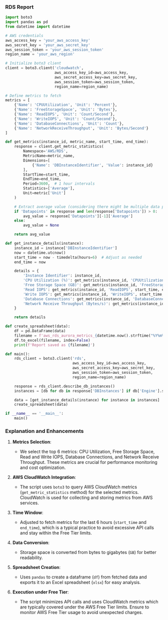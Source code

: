 ### RDS Report

```python
import boto3
import pandas as pd
from datetime import datetime

# AWS credentials
aws_access_key = 'your_aws_access_key'
aws_secret_key = 'your_aws_secret_key'
aws_session_token = 'your_aws_session_token'
region_name = 'your_aws_region'

# Initialize boto3 client
client = boto3.client('cloudwatch',
                      aws_access_key_id=aws_access_key,
                      aws_secret_access_key=aws_secret_key,
                      aws_session_token=aws_session_token,
                      region_name=region_name)

# Define metrics to fetch
metrics = [
    {'Name': 'CPUUtilization', 'Unit': 'Percent'},
    {'Name': 'FreeStorageSpace', 'Unit': 'Bytes'},
    {'Name': 'ReadIOPS', 'Unit': 'Count/Second'},
    {'Name': 'WriteIOPS', 'Unit': 'Count/Second'},
    {'Name': 'DatabaseConnections', 'Unit': 'Count'},
    {'Name': 'NetworkReceiveThroughput', 'Unit': 'Bytes/Second'}
]

def get_metrics(instance_id, metric_name, start_time, end_time):
    response = client.get_metric_statistics(
        Namespace='AWS/RDS',
        MetricName=metric_name,
        Dimensions=[
            {'Name': 'DBInstanceIdentifier', 'Value': instance_id}
        ],
        StartTime=start_time,
        EndTime=end_time,
        Period=3600,  # 1 hour intervals
        Statistics=['Average'],
        Unit=metric['Unit']
    )

    # Extract average value (considering there might be multiple data points)
    if 'Datapoints' in response and len(response['Datapoints']) > 0:
        avg_value = response['Datapoints'][-1]['Average']
    else:
        avg_value = None

    return avg_value

def get_instance_details(instance):
    instance_id = instance['DBInstanceIdentifier']
    now = datetime.utcnow()
    start_time = now - timedelta(hours=6)  # Adjust as needed
    end_time = now

    details = {
        'Instance Identifier': instance_id,
        'CPU Utilization (%)': get_metrics(instance_id, 'CPUUtilization', start_time, end_time),
        'Free Storage Space (GB)': get_metrics(instance_id, 'FreeStorageSpace', start_time, end_time) / (1024**3),  # Convert bytes to GB
        'Read IOPS': get_metrics(instance_id, 'ReadIOPS', start_time, end_time),
        'Write IOPS': get_metrics(instance_id, 'WriteIOPS', start_time, end_time),
        'Database Connections': get_metrics(instance_id, 'DatabaseConnections', start_time, end_time),
        'Network Receive Throughput (Bytes/s)': get_metrics(instance_id, 'NetworkReceiveThroughput', start_time, end_time),
    }

    return details

def create_spreadsheet(data):
    df = pd.DataFrame(data)
    filename = f'aws_rds_aurora_metrics_{datetime.now().strftime("%Y%m%d_%H%M%S")}.xlsx'
    df.to_excel(filename, index=False)
    print(f'Report saved as {filename}')

def main():
    rds_client = boto3.client('rds',
                              aws_access_key_id=aws_access_key,
                              aws_secret_access_key=aws_secret_key,
                              aws_session_token=aws_session_token,
                              region_name=region_name)

    response = rds_client.describe_db_instances()
    instances = [db for db in response['DBInstances'] if db['Engine'].startswith('aurora')]

    data = [get_instance_details(instance) for instance in instances]
    create_spreadsheet(data)

if __name__ == '__main__':
    main()
```

### Explanation and Enhancements

1. **Metrics Selection**: 
   - We select the top 6 metrics: CPU Utilization, Free Storage Space, Read and Write IOPS, Database Connections, and Network Receive Throughput. These metrics are crucial for performance monitoring and cost optimization.

2. **AWS CloudWatch Integration**: 
   - The script uses `boto3` to query AWS CloudWatch metrics (`get_metric_statistics` method) for the selected metrics. CloudWatch is used for collecting and storing metrics from AWS services.

3. **Time Window**: 
   - Adjusted to fetch metrics for the last 6 hours (`start_time` and `end_time`), which is a typical practice to avoid excessive API calls and stay within the Free Tier limits.

4. **Data Conversion**: 
   - Storage space is converted from bytes to gigabytes (`GB`) for better readability.

5. **Spreadsheet Creation**: 
   - Uses `pandas` to create a dataframe (`df`) from fetched data and exports it to an Excel spreadsheet (`xlsx`) for easy analysis.

6. **Execution under Free Tier**: 
   - The script minimizes API calls and uses CloudWatch metrics which are typically covered under the AWS Free Tier limits. Ensure to monitor AWS Free Tier usage to avoid unexpected charges.
